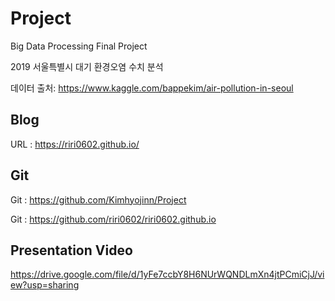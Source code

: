 # Project
Big Data Processing Final Project

2019 서울특별시 대기 환경오염 수치 분석

데이터 출처: https://www.kaggle.com/bappekim/air-pollution-in-seoul

## Blog
URL : https://riri0602.github.io/

## Git
Git : https://github.com/Kimhyojinn/Project

Git : https://github.com/riri0602/riri0602.github.io

## Presentation Video
https://drive.google.com/file/d/1yFe7ccbY8H6NUrWQNDLmXn4jtPCmiCjJ/view?usp=sharing

